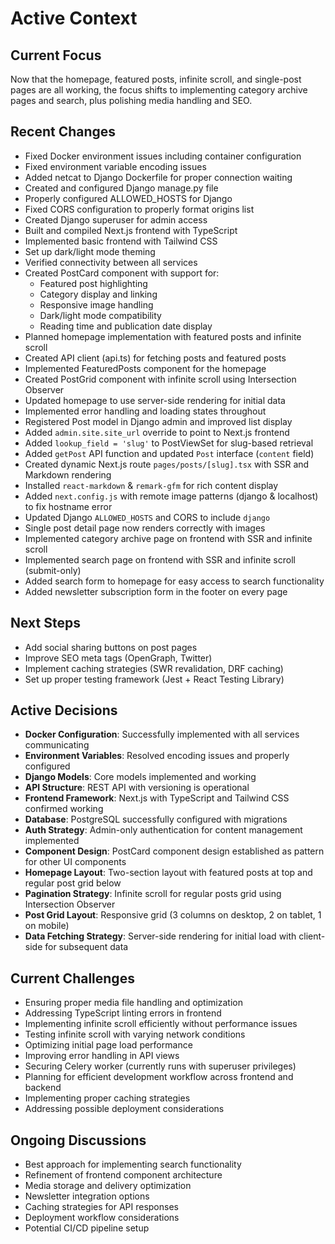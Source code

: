 # Active Context

## Current Focus
Now that the homepage, featured posts, infinite scroll, and single-post pages are all working, the focus shifts to implementing category archive pages and search, plus polishing media handling and SEO.

## Recent Changes
- Fixed Docker environment issues including container configuration
- Fixed environment variable encoding issues
- Added netcat to Django Dockerfile for proper connection waiting
- Created and configured Django manage.py file
- Properly configured ALLOWED_HOSTS for Django
- Fixed CORS configuration to properly format origins list
- Created Django superuser for admin access
- Built and compiled Next.js frontend with TypeScript
- Implemented basic frontend with Tailwind CSS
- Set up dark/light mode theming
- Verified connectivity between all services
- Created PostCard component with support for:
  - Featured post highlighting
  - Category display and linking
  - Responsive image handling
  - Dark/light mode compatibility
  - Reading time and publication date display
- Planned homepage implementation with featured posts and infinite scroll
- Created API client (api.ts) for fetching posts and featured posts
- Implemented FeaturedPosts component for the homepage
- Created PostGrid component with infinite scroll using Intersection Observer
- Updated homepage to use server-side rendering for initial data
- Implemented error handling and loading states throughout
- Registered Post model in Django admin and improved list display
- Added `admin.site.site_url` override to point to Next.js frontend
- Added `lookup_field = 'slug'` to PostViewSet for slug-based retrieval
- Added `getPost` API function and updated `Post` interface (`content` field)
- Created dynamic Next.js route `pages/posts/[slug].tsx` with SSR and Markdown rendering
- Installed `react-markdown` & `remark-gfm` for rich content display
- Added `next.config.js` with remote image patterns (django & localhost) to fix hostname error
- Updated Django `ALLOWED_HOSTS` and CORS to include `django`
- Single post detail page now renders correctly with images
- Implemented category archive page on frontend with SSR and infinite scroll
- Implemented search page on frontend with SSR and infinite scroll (submit-only)
- Added search form to homepage for easy access to search functionality
- Added newsletter subscription form in the footer on every page

## Next Steps
- Add social sharing buttons on post pages
- Improve SEO meta tags (OpenGraph, Twitter)
- Implement caching strategies (SWR revalidation, DRF caching)
- Set up proper testing framework (Jest + React Testing Library)

## Active Decisions
- **Docker Configuration**: Successfully implemented with all services communicating
- **Environment Variables**: Resolved encoding issues and properly configured
- **Django Models**: Core models implemented and working
- **API Structure**: REST API with versioning is operational
- **Frontend Framework**: Next.js with TypeScript and Tailwind CSS confirmed working
- **Database**: PostgreSQL successfully configured with migrations
- **Auth Strategy**: Admin-only authentication for content management implemented
- **Component Design**: PostCard component design established as pattern for other UI components
- **Homepage Layout**: Two-section layout with featured posts at top and regular post grid below
- **Pagination Strategy**: Infinite scroll for regular posts grid using Intersection Observer
- **Post Grid Layout**: Responsive grid (3 columns on desktop, 2 on tablet, 1 on mobile)
- **Data Fetching Strategy**: Server-side rendering for initial load with client-side for subsequent data

## Current Challenges
- Ensuring proper media file handling and optimization
- Addressing TypeScript linting errors in frontend
- Implementing infinite scroll efficiently without performance issues
- Testing infinite scroll with varying network conditions
- Optimizing initial page load performance
- Improving error handling in API views
- Securing Celery worker (currently runs with superuser privileges)
- Planning for efficient development workflow across frontend and backend
- Implementing proper caching strategies
- Addressing possible deployment considerations

## Ongoing Discussions
- Best approach for implementing search functionality
- Refinement of frontend component architecture
- Media storage and delivery optimization
- Newsletter integration options
- Caching strategies for API responses
- Deployment workflow considerations
- Potential CI/CD pipeline setup 